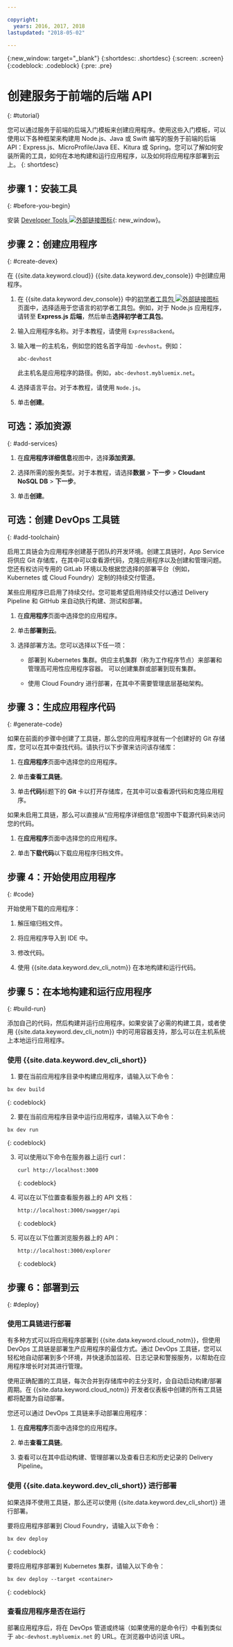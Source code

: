 ```yaml
---

copyright:
  years: 2016, 2017, 2018
lastupdated: "2018-05-02"

---
```


{:new_window: target="_blank"}
{:shortdesc: .shortdesc}
{:screen: .screen}
{:codeblock: .codeblock}
{:pre: .pre}

# 创建服务于前端的后端 API
{: #tutorial}

您可以通过服务于前端的后端入门模板来创建应用程序。使用这些入门模板，可以使用以下各种框架来构建用 Node.js、Java 或 Swift 编写的服务于前端的后端 API：Express.js、MicroProfile/Java EE、Kitura 或 Spring。您可以了解如何安装所需的工具，如何在本地构建和运行应用程序，以及如何将应用程序部署到云上。
{: shortdesc}

## 步骤 1：安装工具
{: #before-you-begin}

安装 [Developer Tools ![外部链接图标](../../icons/launch-glyph.svg "外部链接图标")](https://github.com/IBM-Bluemix/ibm-cloud-developer-tools){: new_window}。

## 步骤 2：创建应用程序
{: #create-devex}

在 {{site.data.keyword.cloud}} {{site.data.keyword.dev_console}} 中创建应用程序。

1. 在 {{site.data.keyword.dev_console}} 中的[初学者工具包 ![外部链接图标](../../icons/launch-glyph.svg "外部链接图标")](https://console.ng.bluemix.net/developer/appservice/starter-kits/) 页面中，选择适用于您语言的初学者工具包。例如，对于 Node.js 应用程序，请转至 **Express.js 后端**，然后单击**选择初学者工具包**。

2. 输入应用程序名称。对于本教程，请使用 `ExpressBackend`。

3. 输入唯一的主机名，例如您的姓名首字母加 `-devhost`。例如：

	```
	abc-devhost
	```

	此主机名是应用程序的路径。例如，`abc-devhost.mybluemix.net`。

4. 选择语言平台。对于本教程，请使用 `Node.js`。

5. 单击**创建**。

## 可选：添加资源
{: #add-services}

1. 在**应用程序详细信息**视图中，选择**添加资源**。

2. 选择所需的服务类型。对于本教程，请选择**数据** > **下一步** > **Cloudant NoSQL DB** > **下一步**。

3. 单击**创建**。

## 可选：创建 DevOps 工具链
{: #add-toolchain}

启用工具链会为应用程序创建基于团队的开发环境。创建工具链时，App Service 将供应 Git 存储库，在其中可以查看源代码，克隆应用程序以及创建和管理问题。您还有权访问专用的 GitLab 环境以及根据您选择的部署平台（例如，Kubernetes 或 Cloud Foundry）定制的持续交付管道。

某些应用程序已启用了持续交付。您可能希望启用持续交付以通过 Delivery Pipeline 和 GitHub 来自动执行构建、测试和部署。

1. 在**应用程序**页面中选择您的应用程序。

2. 单击**部署到云**。

3. 选择部署方法。您可以选择以下任一项：

	* 部署到 Kubernetes 集群。供应主机集群（称为工作程序节点）来部署和管理高可用性应用程序容器。
可以创建集群或部署到现有集群。

	* 使用 Cloud Foundry 进行部署，在其中不需要管理底层基础架构。

## 步骤 3：生成应用程序代码
{: #generate-code}

如果在前面的步骤中创建了工具链，那么您的应用程序就有一个创建好的 Git 存储库，您可以在其中查找代码。请执行以下步骤来访问该存储库：


1. 在**应用程序**页面中选择您的应用程序。

2. 单击**查看工具链**。

3. 单击**代码**标题下的 **Git** 卡以打开存储库，在其中可以查看源代码和克隆应用程序。

如果未启用工具链，那么可以直接从“应用程序详细信息”视图中下载源代码来访问您的代码。

1. 在**应用程序**页面中选择您的应用程序。

2. 单击**下载代码**以下载应用程序归档文件。

## 步骤 4：开始使用应用程序
{: #code}

开始使用下载的应用程序：

1. 解压缩归档文件。

2. 将应用程序导入到 IDE 中。

3. 修改代码。

4. 使用 {{site.data.keyword.dev_cli_notm}} 在本地构建和运行代码。

## 步骤 5：在本地构建和运行应用程序
{: #build-run}

添加自己的代码，然后构建并运行应用程序。如果安装了必需的构建工具，或者使用 {{site.data.keyword.dev_cli_notm}} 中的可用容器支持，那么可以在主机系统上本地运行应用程序。

### 使用 {{site.data.keyword.dev_cli_short}}

1. 要在当前应用程序目录中构建应用程序，请输入以下命令：

  ```
  bx dev build
  ```
  {: codeblock}

2. 要在当前应用程序目录中运行应用程序，请输入以下命令：

  ```
  bx dev run
  ```
  {: codeblock}

3. 可以使用以下命令在服务器上运行 curl：

   ```
   curl http://localhost:3000
   ```
   {: codeblock}

4. 可以在以下位置查看服务器上的 API 文档：

   ```
   http://localhost:3000/swagger/api
   ```
   {: codeblock}

5. 可以在以下位置浏览服务器上的 API：

   ```
   http://localhost:3000/explorer
   ```
   {: codeblock}

## 步骤 6：部署到云
{: #deploy}

### 使用工具链进行部署
有多种方式可以将应用程序部署到 {{site.data.keyword.cloud_notm}}，但使用 DevOps 工具链是部署生产应用程序的最佳方式。通过 DevOps 工具链，您可以轻松地自动部署到多个环境，并快速添加监视、日志记录和警报服务，以帮助在应用程序增长时对其进行管理。

使用正确配置的工具链，每次合并到存储库中的主分支时，会自动启动构建/部署周期。在 {{site.data.keyword.cloud_notm}} 开发者仪表板中创建的所有工具链都将配置为自动部署。


您还可以通过 DevOps 工具链来手动部署应用程序：

1. 在**应用程序**页面中选择您的应用程序。

2. 单击**查看工具链**。

3. 查看可以在其中启动构建、管理部署以及查看日志和历史记录的 Delivery Pipeline。

### 使用 {{site.data.keyword.dev_cli_short}} 进行部署
如果选择不使用工具链，那么还可以使用 {{site.data.keyword.dev_cli_short}} 进行部署。

要将应用程序部署到 Cloud Foundry，请输入以下命令：

  ```
  bx dev deploy
  ```
  {: codeblock}

要将应用程序部署到 Kubernetes 集群，请输入以下命令：

```
bx dev deploy --target <container>
```
{: codeblock}

### 查看应用程序是否在运行
部署应用程序后，将在 DevOps 管道或终端（如果使用的是命令行）中看到类似于 `abc-devhost.mybluemix.net` 的 URL。在浏览器中访问该 URL。
